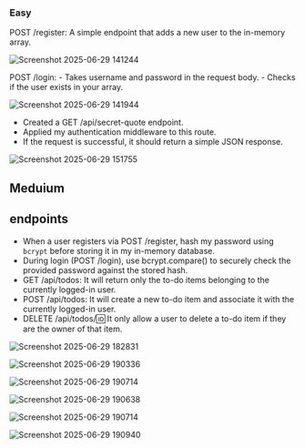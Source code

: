 ### Easy ##

POST /register: A simple endpoint that adds a new user to the in-memory array.

![Screenshot 2025-06-29 141244](https://github.com/user-attachments/assets/1cf6839c-841c-4157-8f9f-36ca6c2275af)

POST /login:
    - Takes username  and password in the request body.
    - Checks if the user exists in your array.

![Screenshot 2025-06-29 141944](https://github.com/user-attachments/assets/e196997f-b1b5-4115-922b-17f2e4ba4201)

- Created a GET /api/secret-quote endpoint.
- Applied  my authentication middleware to this route.
- If the request is successful, it should return a simple JSON response.

![Screenshot 2025-06-29 151755](https://github.com/user-attachments/assets/2866c899-5e40-4c57-8961-c6b4facfc8c4)

## Meduium ##
  ## endpoints ##
- When a user registers via POST /register, hash my password using `bcrypt` before storing it in my in-memory database.
- During login (POST /login), use bcrypt.compare() to securely check the provided password against the stored hash.
- GET /api/todos: It will return only the to-do items belonging to the currently logged-in user.
- POST /api/todos: It will create a new to-do item and associate it with the currently logged-in user.
- DELETE /api/todos/:id: It only allow a user to delete a to-do item if they are the owner of that item.

![Screenshot 2025-06-29 182831](https://github.com/user-attachments/assets/166c7c38-e68f-4a93-9580-70cd06c63d90)

![Screenshot 2025-06-29 190336](https://github.com/user-attachments/assets/b8edcb5e-aabf-44de-a57a-e249c0cb15ab)

![Screenshot 2025-06-29 190714](https://github.com/user-attachments/assets/48588e81-822f-412f-8ba4-c59d20800f18)

![Screenshot 2025-06-29 190638](https://github.com/user-attachments/assets/44aeb013-028e-430a-b1a0-7a373b30f003)

![Screenshot 2025-06-29 190714](https://github.com/user-attachments/assets/2ddda3bb-1359-420a-a99d-af5b295af32f)

![Screenshot 2025-06-29 190940](https://github.com/user-attachments/assets/b1b88c71-7c32-4561-b477-3ff62b28d8a8)
